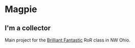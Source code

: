 # Magpie

## I'm a collector

Main project for the [Brilliant Fantastic](http://brilliantfantastic.com) RoR class in NW Ohio.